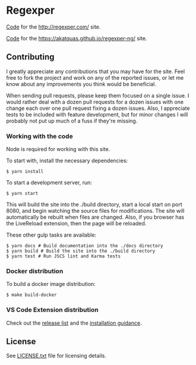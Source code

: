 # Regexper

[Code](https://gitlab.com/javallone/regexper-static) for the http://regexper.com/ site.

[Code](https://github.com/AkatQuas/regexper-ng) for the https://akatquas.github.io/regexper-ng/ site.

## Contributing

I greatly appreciate any contributions that you may have for the site. Feel free to fork the project and work on any of the reported issues, or let me know about any improvements you think would be beneficial.

When sending pull requests, please keep them focused on a single issue. I would rather deal with a dozen pull requests for a dozen issues with one change each over one pull request fixing a dozen issues. Also, I appreciate tests to be included with feature development, but for minor changes I will probably not put up much of a fuss if they're missing.

### Working with the code

Node is required for working with this site.

To start with, install the necessary dependencies:

    $ yarn install

To start a development server, run:

    $ yarn start

This will build the site into the ./build directory, start a local start on port 8080, and begin watching the source files for modifications. The site will automatically be rebuilt when files are changed. Also, if you browser has the LiveReload extension, then the page will be reloaded.

These other gulp tasks are available:

    $ yarn docs # Build documentation into the ./docs directory
    $ yarn build # Build the site into the ./build directory
    $ yarn test # Run JSCS lint and Karma tests

### Docker distribution

To build a docker image distribution:

    $ make build-docker

### VS Code Extension distribution

Check out the [release list](https://github.com/AkatQuas/regexper-ng/releases) and the [installation guidance](https://code.visualstudio.com/docs/editor/extension-marketplace#_install-from-a-vsix).

## License

See [LICENSE.txt](/LICENSE.txt) file for licensing details.
